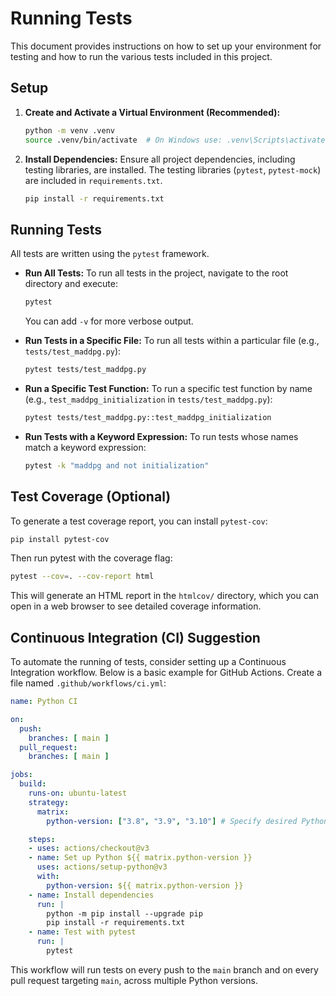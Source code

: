 # Running Tests

This document provides instructions on how to set up your environment for testing and how to run the various tests included in this project.

## Setup

1.  **Create and Activate a Virtual Environment (Recommended):**
    ```bash
    python -m venv .venv
    source .venv/bin/activate  # On Windows use: .venv\Scripts\activate
    ```

2.  **Install Dependencies:**
    Ensure all project dependencies, including testing libraries, are installed. The testing libraries (`pytest`, `pytest-mock`) are included in `requirements.txt`.
    ```bash
    pip install -r requirements.txt
    ```

## Running Tests

All tests are written using the `pytest` framework.

*   **Run All Tests:**
    To run all tests in the project, navigate to the root directory and execute:
    ```bash
    pytest
    ```
    You can add `-v` for more verbose output.

*   **Run Tests in a Specific File:**
    To run all tests within a particular file (e.g., `tests/test_maddpg.py`):
    ```bash
    pytest tests/test_maddpg.py
    ```

*   **Run a Specific Test Function:**
    To run a specific test function by name (e.g., `test_maddpg_initialization` in `tests/test_maddpg.py`):
    ```bash
    pytest tests/test_maddpg.py::test_maddpg_initialization
    ```

*   **Run Tests with a Keyword Expression:**
    To run tests whose names match a keyword expression:
    ```bash
    pytest -k "maddpg and not initialization"
    ```

## Test Coverage (Optional)

To generate a test coverage report, you can install `pytest-cov`:
```bash
pip install pytest-cov
```
Then run pytest with the coverage flag:
```bash
pytest --cov=. --cov-report html
```
This will generate an HTML report in the `htmlcov/` directory, which you can open in a web browser to see detailed coverage information.

## Continuous Integration (CI) Suggestion

To automate the running of tests, consider setting up a Continuous Integration workflow. Below is a basic example for GitHub Actions. Create a file named `.github/workflows/ci.yml`:

```yaml
name: Python CI

on:
  push:
    branches: [ main ]
  pull_request:
    branches: [ main ]

jobs:
  build:
    runs-on: ubuntu-latest
    strategy:
      matrix:
        python-version: ["3.8", "3.9", "3.10"] # Specify desired Python versions

    steps:
    - uses: actions/checkout@v3
    - name: Set up Python ${{ matrix.python-version }}
      uses: actions/setup-python@v3
      with:
        python-version: ${{ matrix.python-version }}
    - name: Install dependencies
      run: |
        python -m pip install --upgrade pip
        pip install -r requirements.txt
    - name: Test with pytest
      run: |
        pytest
```
This workflow will run tests on every push to the `main` branch and on every pull request targeting `main`, across multiple Python versions.
